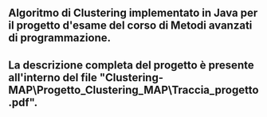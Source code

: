 ## Algoritmo di Clustering implementato in Java per il progetto d'esame del corso di Metodi avanzati di programmazione.
## La descrizione completa del progetto è presente all'interno del file "Clustering-MAP\Progetto_Clustering_MAP\Traccia_progetto.pdf".
